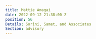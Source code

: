 ```yaml
---
title: Mattie Amagai
date: 2022-09-12 21:38:00 Z
position: 56
Details: Sorini, Samet, and Associates
Section: advisory
---
```


